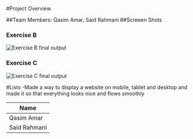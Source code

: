 

#Project Overview

##Team Members: Qasim Amar, Said Rahmani
##Screeen Shots
### Exercise B
![Exercise B final output](./ExerciseB.gif)
### Exercise C
![Exercise C final output](./ExerciseB.gif)

#Lists
-Made a way to display a website on mobile, tablet and desktop and made it so that everything looks nice and flows smoothly

| Name |
|--------|
| Qasim Amar |
| Said Rahmani |

